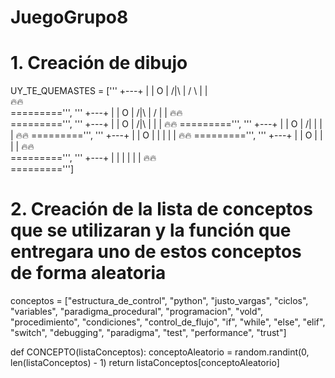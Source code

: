 # JuegoGrupo8
# 1. Creación de dibujo



UY_TE_QUEMASTES = ['''
      +---+
      |   |
      O   |
     /|\  |
     / \  |
          |   
    🔥🔥       
    =========''', '''
      +---+
      |   |
      O   |
     /|\  |
     /    |
          |
    🔥🔥           
    =========''', '''
      +---+
      |   |
      O   |
     /|\  |
          |
          |
    🔥🔥
    =========''', '''
      +---+
      |   |
      O   |
     /|   |
          |
          |
    🔥🔥
    =========''', '''
      +---+
      |   |
      O   |
      |   |
          |
          |
     🔥🔥
    =========''', '''
      +---+
      |   |
      O   |
          |
          |
          |
     🔥🔥             
    =========''', '''
      +---+
      |   |
          |
          |
          |
          |
     🔥🔥              
    =========''']
# 2. Creación de la lista de conceptos que se utilizaran y la función que entregara uno de estos conceptos de forma aleatoria

conceptos = ["estructura_de_control", "python", "justo_vargas", "ciclos", "variables", "paradigma_procedural", "programacion", "vold", "procedimiento", "condiciones", "control_de_flujo", "if", "while", "else", "elif", "switch", "debugging", "paradigma", "test", "performance", "trust"]


def CONCEPTO(listaConceptos):
    conceptoAleatorio = random.randint(0, len(listaConceptos) - 1)
    return listaConceptos[conceptoAleatorio]
